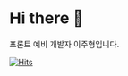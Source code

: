 # Hi there 👋

프론트 예비 개발자 이주형입니다.


[![Hits](https://hits.seeyoufarm.com/api/count/incr/badge.svg?url=https%3A%2F%2Fgithub.com%2Fjumpinghill&count_bg=%2379C83D&title_bg=%23346198&icon=&icon_color=%23E7E7E7&title=hits&edge_flat=false)](https://hits.seeyoufarm.com)

<!--
**jumpinghill/jumpinghill** is a ✨ _special_ ✨ repository because its `README.md` (this file) appears on your GitHub profile.

Here are some ideas to get you started:

- 🔭 I’m currently working on ...
- 🌱 I’m currently learning ...
- 👯 I’m looking to collaborate on ...
- 🤔 I’m looking for help with ...
- 💬 Ask me about ...
- 📫 How to reach me: ...
- 😄 Pronouns: ...
- ⚡ Fun fact: ...
-->
